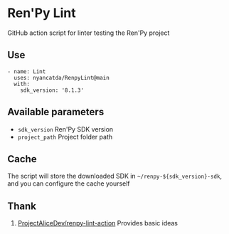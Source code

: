 # Ren'Py Lint
GitHub action script for linter testing the Ren'Py project

## Use
``` yarn
- name: Lint
  uses: nyancatda/RenpyLint@main
  with:
    sdk_version: '8.1.3'
```

## Available parameters
- `sdk_version` Ren'Py SDK version
- `project_path` Project folder path

## Cache
The script will store the downloaded SDK in `~/renpy-${sdk_version}-sdk`, and you can configure the cache yourself

## Thank
1. [ProjectAliceDev/renpy-lint-action](https://github.com/ProjectAliceDev/renpy-lint-action) Provides basic ideas